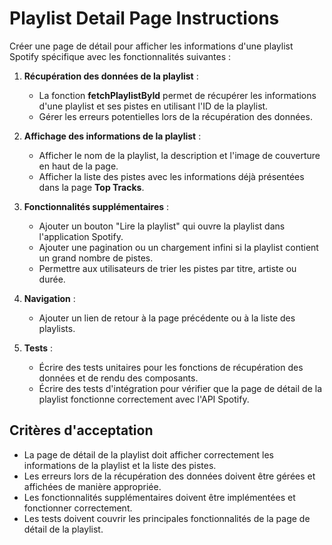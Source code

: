 # Playlist Detail Page Instructions

Créer une page de détail pour afficher les informations d'une playlist Spotify spécifique avec les fonctionnalités suivantes :

1. **Récupération des données de la playlist** :
   - La fonction **fetchPlaylistById** permet de récupérer les informations d'une playlist et ses pistes en utilisant l'ID de la playlist.
   - Gérer les erreurs potentielles lors de la récupération des données.

2. **Affichage des informations de la playlist** :
   - Afficher le nom de la playlist, la description et l'image de couverture en haut de la page.
   - Afficher la liste des pistes avec les informations déjà présentées dans la page **Top Tracks**.

3. **Fonctionnalités supplémentaires** :
   - Ajouter un bouton "Lire la playlist" qui ouvre la playlist dans l'application Spotify.
   - Ajouter une pagination ou un chargement infini si la playlist contient un grand nombre de pistes.
   - Permettre aux utilisateurs de trier les pistes par titre, artiste ou durée.

4. **Navigation** :
   - Ajouter un lien de retour à la page précédente ou à la liste des playlists.
5. **Tests** :
   - Écrire des tests unitaires pour les fonctions de récupération des données et de rendu des composants.
   - Écrire des tests d'intégration pour vérifier que la page de détail de la playlist fonctionne correctement avec l'API Spotify.

## Critères d'acceptation
- La page de détail de la playlist doit afficher correctement les informations de la playlist et la liste des pistes.
- Les erreurs lors de la récupération des données doivent être gérées et affichées de manière appropriée.
- Les fonctionnalités supplémentaires doivent être implémentées et fonctionner correctement.
- Les tests doivent couvrir les principales fonctionnalités de la page de détail de la playlist.    